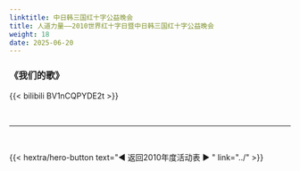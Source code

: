 ```yaml
---
linktitle: 中日韩三国红十字公益晚会
title: 人道力量——2010世界红十字日暨中日韩三国红十字公益晚会
weight: 18
date: 2025-06-20
---
```


### 《我们的歌》

{{< bilibili BV1nCQPYDE2t >}}




<br>
<hr>
<br>

{{< hextra/hero-button text="◀ 返回2010年度活动表 ▶ " link="../" >}}